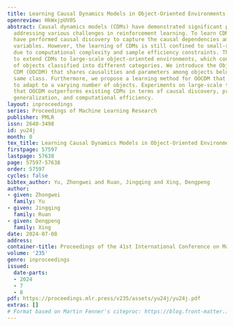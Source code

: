 ```yaml
---
title: Learning Causal Dynamics Models in Object-Oriented Environments
openreview: HkWxjpUV0S
abstract: Causal dynamics models (CDMs) have demonstrated significant potential in
  addressing various challenges in reinforcement learning. To learn CDMs, recent studies
  have performed causal discovery to capture the causal dependencies among environmental
  variables. However, the learning of CDMs is still confined to small-scale environments
  due to computational complexity and sample efficiency constraints. This paper aims
  to extend CDMs to large-scale object-oriented environments, which consist of a multitude
  of objects classified into different categories. We introduce the Object-Oriented
  CDM (OOCDM) that shares causalities and parameters among objects belonging to the
  same class. Furthermore, we propose a learning method for OOCDM that enables it
  to adapt to a varying number of objects. Experiments on large-scale tasks indicate
  that OOCDM outperforms existing CDMs in terms of causal discovery, prediction accuracy,
  generalization, and computational efficiency.
layout: inproceedings
series: Proceedings of Machine Learning Research
publisher: PMLR
issn: 2640-3498
id: yu24j
month: 0
tex_title: Learning Causal Dynamics Models in Object-Oriented Environments
firstpage: 57597
lastpage: 57638
page: 57597-57638
order: 57597
cycles: false
bibtex_author: Yu, Zhongwei and Ruan, Jingqing and Xing, Dengpeng
author:
- given: Zhongwei
  family: Yu
- given: Jingqing
  family: Ruan
- given: Dengpeng
  family: Xing
date: 2024-07-08
address:
container-title: Proceedings of the 41st International Conference on Machine Learning
volume: '235'
genre: inproceedings
issued:
  date-parts:
  - 2024
  - 7
  - 8
pdf: https://proceedings.mlr.press/v235/assets/yu24j/yu24j.pdf
extras: []
# Format based on Martin Fenner's citeproc: https://blog.front-matter.io/posts/citeproc-yaml-for-bibliographies/
---
```

